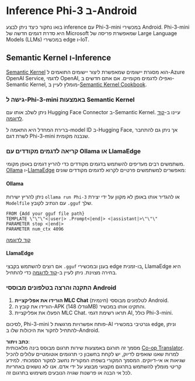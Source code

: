 <!--
CO_OP_TRANSLATOR_METADATA:
{
  "original_hash": "9481b07dda8f9715a5d1ff43fb27568b",
  "translation_date": "2025-05-09T10:47:53+00:00",
  "source_file": "md/01.Introduction/03/Android_Inference.md",
  "language_code": "he"
}
-->
# **Inference Phi-3 ב-Android**

בואו נחקור כיצד ניתן לבצע inference עם Phi-3-mini במכשירי Android. Phi-3-mini היא סדרת דגמים חדשה של Microsoft שמאפשרת פריסה של Large Language Models (LLMs) במכשירי edge ו-IoT.

## Semantic Kernel ו-Inference

[Semantic Kernel](https://github.com/microsoft/semantic-kernel) הוא מסגרת יישומים שמאפשרת ליצור יישומים התואמים ל-Azure OpenAI Service, לדגמי OpenAI, ואפילו לדגמים מקומיים. אם אתם חדשים ב-Semantic Kernel, מומלץ לעיין ב-[Semantic Kernel Cookbook](https://github.com/microsoft/SemanticKernelCookBook?WT.mc_id=aiml-138114-kinfeylo).

### גישה ל-Phi-3-mini באמצעות Semantic Kernel

ניתן לשלב אותו עם Hugging Face Connector ב-Semantic Kernel. עיינו ב-[קוד לדוגמה](https://github.com/Azure-Samples/Phi-3MiniSamples/tree/main/semantickernel?WT.mc_id=aiml-138114-kinfeylo).

ברירת המחדל היא התאמה ל-model ID ב-Hugging Face, אך ניתן גם להתחבר לשרת דגם Phi-3-mini שנבנה מקומית.

### קריאה לדגמים מקודדים עם Ollama או LlamaEdge

משתמשים רבים מעדיפים להשתמש בדגמים מקודדים כדי להריץ דגמים באופן מקומי. [Ollama](https://ollama.com/) ו-[LlamaEdge](https://llamaedge.com) מאפשרים למשתמשים פרטיים לקרוא לדגמים מקודדים שונים:

#### Ollama

ניתן להריץ ישירות `ollama run Phi-3` או להגדיר אותו באופן לא מקוון על ידי יצירת `Modelfile` עם הנתיב לקובץ `.gguf` שלך.

```gguf
FROM {Add your gguf file path}
TEMPLATE \"\"\"<|user|> .Prompt<|end|> <|assistant|>\"\"\"
PARAMETER stop <|end|>
PARAMETER num_ctx 4096
```

[קוד לדוגמה](https://github.com/Azure-Samples/Phi-3MiniSamples/tree/main/ollama?WT.mc_id=aiml-138114-kinfeylo)

#### LlamaEdge

אם רוצים להשתמש בקבצי `.gguf` בענן ובמכשירי edge בו-זמנית, LlamaEdge היא בחירה מצוינת. ניתן לעיין ב-[קוד לדוגמה](https://github.com/Azure-Samples/Phi-3MiniSamples/tree/main/wasm?WT.mc_id=aiml-138114-kinfeylo) כדי להתחיל.

### התקנה והרצה בטלפונים מבוססי Android

1. **הורידו את אפליקציית MLC Chat** (חינמית) לטלפונים מבוססי Android.  
2. הורידו את קובץ ה-APK (גודלו 148MB) והתקינו אותו במכשיר.  
3. הפעלו את אפליקציית MLC Chat. תראו רשימת דגמי AI, כולל Phi-3-mini.

לסיכום, Phi-3-mini פותח אפשרויות מרגשות ל-AI גנרטיבי במכשירי edge, וניתן להתחיל לחקור את היכולות שלו ב-Android.

**כתב ויתור**:  
מסמך זה תורגם באמצעות שירות תרגום מבוסס בינה מלאכותית [Co-op Translator](https://github.com/Azure/co-op-translator). למרות שאנו שואפים לדיוק, יש לקחת בחשבון כי תרגומים אוטומטיים עלולים להכיל שגיאות או אי-דיוקים. המסמך המקורי בשפתו המקורית נחשב למקור הסמכותי. למידע קריטי מומלץ להשתמש בתרגום מקצועי מבוצע על ידי אדם. אנו לא נושאים באחריות לכל אי הבנה או פרשנות שגויה הנובעים משימוש בתרגום זה.